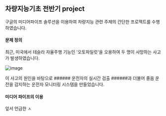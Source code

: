 ## 차량지능기초 전반기 project ##

구글의 미디어파이프 솔루션을 이용하여 차량지능 관련 주제의 간단한 프로젝트를 수행하였습니다.

#### 문제 정의 ####

최근, 미국에서 테슬라 자율주행 기능인 '오토파일럿'을 오용하여 두 명이 사망하는 사고가 발생하였습니다. 

![image](https://user-images.githubusercontent.com/81551992/117570740-97d26400-b106-11eb-951b-41f908176b87.png)

이 사고의 원인을 바탕으로 ###### 운전자의 실시간 검출 ######과 더불어 졸음 운전을 감지하는 운전자 모니터링 시스템을 만들었습니다.

#### 미디어 파이프의 이용 ####

앞서 언급한 ㅅ
